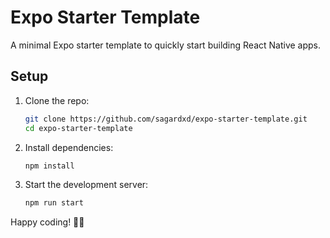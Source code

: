 # Expo Starter Template

A minimal Expo starter template to quickly start building React Native apps.

## Setup

1. Clone the repo:

   ```bash
   git clone https://github.com/sagardxd/expo-starter-template.git
   cd expo-starter-template

2. Install dependencies:

   ```bash
   npm install
   ```

3. Start the development server:

   ```bash
   npm run start
   ```

Happy coding! 🥷🏻